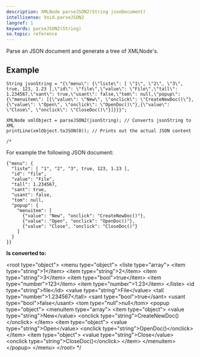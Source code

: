 ```yaml
---
description: XMLNode parseJSON2(String jsonDocument)
intellisense: Void.parseJSON2
langref: 1
keywords: parseJSON2(String)
so.topic: reference
---
```


Parse an JSON document and generate a tree of XMLNode's.



## Example


    String jsonString = "{\"menu\": {\"liste\": [ \"1\", \"2\", \"3\", true, 123, 1.23 ],\"id\": \"file\",\"value\": \"File\",\"tall\": 1.234567,\"sant\": true,\"usant\": false,\"tom\": null,\"popup\": {\"menuitem\": [{\"value\": \"New\", \"onclick\": \"CreateNewDoc()\"},{\"value\": \"Open\", \"onclick\": \"OpenDoc()\"},{\"value\": \"Close\", \"onclick\": \"CloseDoc()\"}]}}}";
    
    XMLNode xmlObject = parseJSON2(jsonString); // Converts jsonString to XML
    printLine(xmlObject.toJSON(0)); // Prints out the actual JSON content
    
    /*

For example the following JSON document:


    {"menu": {
      "liste": [ "1", "2", "3", true, 123, 1.23 ],
      "id": "file",
      "value": "File",
      "tall": 1.234567,
      "sant": true,
      "usant": false,
      "tom": null,
      "popup": {
        "menuitem": [
          {"value": "New", "onclick": "CreateNewDoc()"},
          {"value": "Open", "onclick": "OpenDoc()"},
          {"value": "Close", "onclick": "CloseDoc()"}
        ]
      }
    }}
    

**Is converted to:**

\<root type="object">
  \<menu type="object">
    \<liste type="array">
      \<item type="string">1\</item>
      \<item type="string">2\</item>
      \<item type="string">3\</item>
      \<item type="bool">true\</item>
      \<item type="number">123\</item>
      \<item type="number">1.23\</item>
    \</liste>
    \<id type="string">file\</id>
    \<value type="string">File\</value>
    \<tall type="number">1.234567\</tall>
    \<sant type="bool">true\</sant>
    \<usant type="bool">false\</usant>
    \<tom type="null">null\</tom>
    \<popup type="object">
      \<menuitem type="array">
        \<item type="object">
          \<value type="string">New\</value>
          \<onclick type="string">CreateNewDoc()\</onclick>
        \</item>
        \<item type="object">
          \<value type="string">Open\</value>
          \<onclick type="string">OpenDoc()\</onclick>
        \</item>
        \<item type="object">
          \<value type="string">Close\</value>
          \<onclick type="string">CloseDoc()\</onclick>
        \</item>
      \</menuitem>
    \</popup>
  \</menu>
\</root>
*/


